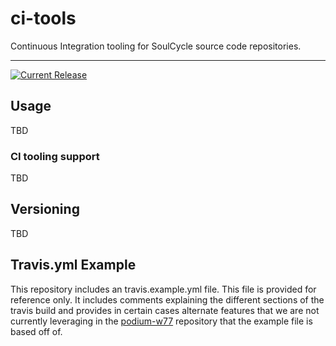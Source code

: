 # ci-tools

Continuous Integration tooling for SoulCycle source code repositories.

---

[![Current Release](https://img.shields.io/badge/release-2.9.0-1eb0fc.svg)](https://github.com/soulcycle/ci-tools/releases/tag/2.9.0)

## Usage

TBD

### CI tooling support

TBD

## Versioning

TBD

## Travis.yml Example

This repository includes an travis.example.yml file. This file is provided for reference only. It includes comments explaining the different sections of the travis build and provides in certain cases alternate features that we are not currently leveraging in the [podium-w77](https://github.com/soulcycle/podium-w77) repository that the example file is based off of.
